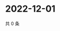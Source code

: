 # 2022-12-01

共 0 条

<!-- BEGIN WEIBO -->
<!-- 最后更新时间 Thu Dec 01 2022 02:06:15 GMT+0800 (China Standard Time) -->

<!-- END WEIBO -->
